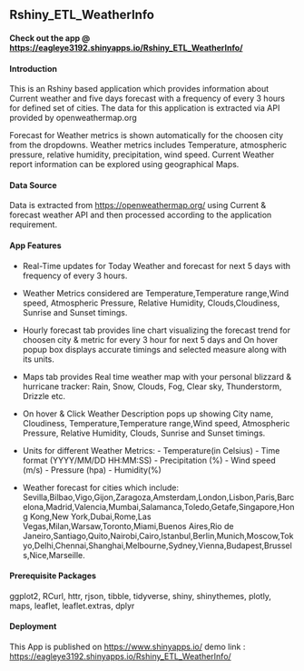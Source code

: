 ## Rshiny_ETL_WeatherInfo

#### Check out the app @ https://eagleye3192.shinyapps.io/Rshiny_ETL_WeatherInfo/

#### Introduction
   This is an Rshiny based application which provides information about Current weather and five days forecast with a frequency of every 3 hours for defined set of cities. The data for this application is extracted via API provided by openweathermap.org

Forecast for Weather metrics is shown automatically for the choosen city from the dropdowns. Weather metrics includes Temperature, atmospheric pressure, relative humidity, precipitation, wind speed. Current Weather report information can be explored using geographical Maps. 

#### Data Source
Data is extracted from https://openweathermap.org/ using Current & forecast weather API and then processed according to the application requirement.

#### App Features

- Real-Time updates for Today Weather and forecast for next 5 days with frequency of every 3 hours.

- Weather Metrics considered are Temperature,Temperature range,Wind speed, Atmospheric Pressure, Relative Humidity, Clouds,Cloudiness,  Sunrise and Sunset timings.

- Hourly forecast tab provides line chart visualizing the forecast trend for choosen city & metric for every 3 hour for next 5 days and On hover popup box displays accurate timings and selected measure along with its units.

- Maps tab provides Real time weather map with your personal blizzard & hurricane tracker: Rain, Snow, Clouds, Fog, Clear sky,
Thunderstorm, Drizzle etc.

- On hover & Click Weather Description pops up showing City name, Cloudiness, Temperature,Temperature range,Wind speed, Atmospheric Pressure, Relative Humidity, Clouds, Sunrise and Sunset timings.

- Units for different Weather Metrics:
      - Temperature(in Celsius)
      - Time format (YYYY/MM/DD HH:MM:SS)
      - Precipitation (%)
      - Wind speed (m/s)
      - Pressure (hpa)
      - Humidity(%)
   
   
- Weather forecast for cities which include: Sevilla,Bilbao,Vigo,Gijon,Zaragoza,Amsterdam,London,Lisbon,Paris,Barcelona,Madrid,Valencia,Mumbai,Salamanca,Toledo,Getafe,Singapore,Hong Kong,New York,Dubai,Rome,Las Vegas,Milan,Warsaw,Toronto,Miami,Buenos Aires,Rio de Janeiro,Santiago,Quito,Nairobi,Cairo,Istanbul,Berlin,Munich,Moscow,Tokyo,Delhi,Chennai,Shanghai,Melbourne,Sydney,Vienna,Budapest,Brussels,Nice,Marseille.

#### Prerequisite Packages
ggplot2, RCurl, httr, rjson, tibble, tidyverse, shiny, shinythemes, plotly, maps, leaflet, leaflet.extras, dplyr

#### Deployment
This App is published on https://www.shinyapps.io/ 
demo link : https://eagleye3192.shinyapps.io/Rshiny_ETL_WeatherInfo/
